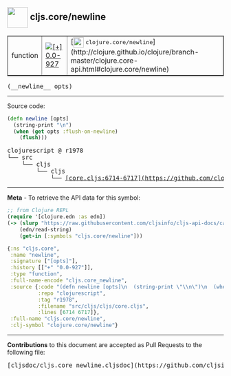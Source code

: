 ## <img width="48px" valign="middle" src="http://i.imgur.com/Hi20huC.png"> cljs.core/newline

 <table border="1">
<tr>

<td>function</td>
<td><a href="https://github.com/cljsinfo/cljs-api-docs/tree/0.0-927"><img valign="middle" alt="[+] 0.0-927" src="https://img.shields.io/badge/+-0.0--927-lightgrey.svg"></a> </td>
<td>
[<img height="24px" valign="middle" src="http://i.imgur.com/1GjPKvB.png"> <samp>clojure.core/newline</samp>](http://clojure.github.io/clojure/branch-master/clojure.core-api.html#clojure.core/newline)
</td>
</tr>
</table>

 <samp>
(__newline__ opts)<br>
</samp>

---





Source code:

```clj
(defn newline [opts]
  (string-print "\n")
  (when (get opts :flush-on-newline)
    (flush)))
```

 <pre>
clojurescript @ r1978
└── src
    └── cljs
        └── cljs
            └── <ins>[core.cljs:6714-6717](https://github.com/clojure/clojurescript/blob/r1978/src/cljs/cljs/core.cljs#L6714-L6717)</ins>
</pre>


---

__Meta__ - To retrieve the API data for this symbol:

```clj
;; from Clojure REPL
(require '[clojure.edn :as edn])
(-> (slurp "https://raw.githubusercontent.com/cljsinfo/cljs-api-docs/catalog/cljs-api.edn")
    (edn/read-string)
    (get-in [:symbols "cljs.core/newline"]))
```

```clj
{:ns "cljs.core",
 :name "newline",
 :signature ["[opts]"],
 :history [["+" "0.0-927"]],
 :type "function",
 :full-name-encode "cljs.core_newline",
 :source {:code "(defn newline [opts]\n  (string-print \"\\n\")\n  (when (get opts :flush-on-newline)\n    (flush)))",
          :repo "clojurescript",
          :tag "r1978",
          :filename "src/cljs/cljs/core.cljs",
          :lines [6714 6717]},
 :full-name "cljs.core/newline",
 :clj-symbol "clojure.core/newline"}

```

---

__Contributions__ to this document are accepted as Pull Requests to the following file:

 <pre>
[cljsdoc/cljs.core_newline.cljsdoc](https://github.com/cljsinfo/cljs-api-docs/blob/master/cljsdoc/cljs.core_newline.cljsdoc)
</pre>

